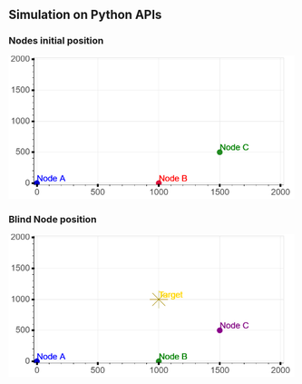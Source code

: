 
## Simulation on Python APIs

### Nodes initial position
![Python](image/Nodes.png)

### Blind Node position
![Python1](image/TargetNode_POS.png)
